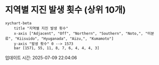 # 지역별 지진 발생 횟수 (상위 10개)

```mermaid
xychart-beta
    title "지역별 지진 발생 횟수"
    x-axis ["Adjacent", "Off", "Northern", "Southern", "Noto,", "미분류", "Kiisuido", "Hyuganada", "Aizu,", "Kumamoto"]
    y-axis "발생 횟수" 0 --> 1573
    bar [1571, 55, 11, 8, 7, 6, 4, 4, 4, 3]
```

업데이트 시간: 2025-07-09 22:04:06
